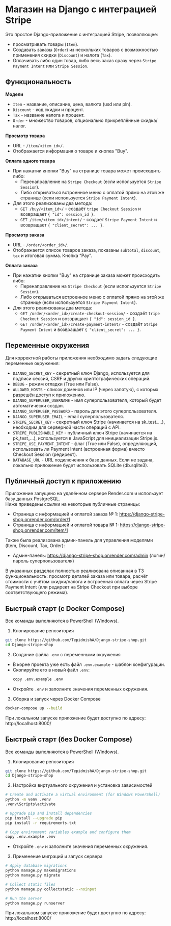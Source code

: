 # Магазин на Django с интеграцией Stripe

Это простое Django-приложение с интеграцией Stripe, позволяющее:
- просматривать товары (`Item`).
- Создавать заказы (`Order`) из нескольких товаров с возможностью применения скидки (`Discount`) и налога (`Tax`).
- Оплачивать либо один товар, либо весь заказ сразу через `Stripe Payment Intent` или `Stripe Session`.

## Функциональность
**Модели**
- `Item` - название, описание, цена, валюта (usd или pln).
- `Discount` - код скидки и процент.
- `Tax` - название налога и процент.
- `Order` - множество товаров, опционально прикреплённые скидка/налог.

**Просмотр товара**
- URL - `/item/<item_id>/`.
- Отображается информация о товаре и кнопка "Buy".

**Оплата одного товара**
- При нажатии кнопки "Buy" на странице товара может происходить либо:
  - Перенаправление на `Stripe Checkout` (если используется `Stripe Session`).
  - Либо открываться встроенное меню с оплатой прямо на этой же странице (если используется `Stripe Payment Intent`).
- Для этого реализованы два метода:
  - `GET /buy/<item_id>/` - создаёт `tripe Checkout Session` и возвращает `{ "id": session_id }`.
  - `GET /item/<item_id>/intent/` - создаёт `Stripe Payment Intent` и возвращает `{ "client_secret": ... }`.

**Просмотр заказа**
- URL - `/order/<order_id>/`.
- Отображается список товаров заказа, показаны `subtotal`, `discount`, `tax` и итоговая сумма. Кнопка “Pay”.

**Оплата заказа**
- При нажатии кнопки "Buy" на странице заказа может происходить либо:
  - Перенаправление на `Stripe Checkout` (если используется `Stripe Session`).
  - Либо открываться встроенное меню с оплатой прямо на этой же странице (если используется `Stripe Payment Intent`).
- Для этого реализованы два метода:
  - `GET /order/<order_id>/create-checkout-session/` - создаёт `tripe Checkout Session` и
    возвращает `{ "id": session_id }`.
  - `GET /order/<order_id>/create-payment-intent/` - создаёт `Stripe Payment Intent` и
    возвращает `{ "client_secret": ... }`.

## Переменные окружения
Для корректной работы приложения необходимо задать следующие переменные окружения:
- `DJANGO_SECRET_KEY` - секретный ключ Django, используется для подписи сессий, CSRF и других криптографических операций.
- `DEBUG` - режим отладки (True или False).
- `ALLOWED_HOSTS` - список доменов или IP (через запятую), с которых разрешён доступ к приложению.
- `DJANGO_SUPERUSER_USERNAME` - имя суперпользователя, который будет автоматически создан.
- `DJANGO_SUPERUSER_PASSWORD` - пароль для этого суперпользователя.
- `DJANGO_SUPERUSER_EMAIL` - email суперпользователя.
- `STRIPE_SECRET_KEY` - секретный ключ Stripe (начинается на sk_test_…), необходим для серверной части операций с API.
- `STRIPE_PUBLISHABLE_KEY` - публичный ключ Stripe (начинается на pk_test_…), используется в JavaScript для инициализации Stripe.js.
- `STRIPE_USE_PAYMENT_INTENT` - флаг (True или False), определяющий, использовать ли Payment Intent (встроенная форма)
  вместо Checkout Session (редирект).
- `DATABASE_URL` - URL подключения к базе данных. Если не задана, локально приложение будет использовать SQLite (db.sqlite3).

## Публичный доступ к приложению
Приложение запущено на удалённом сервере Render.com и использует базу данных PostgreSQL.  
Ниже приведены ссылки на некоторые публичные страницы:
- Страница с информацией и оплатой заказа № 1:
  https://django-stripe-shop.onrender.com/order/1
- Страница с информацией и оплатой товара № 1:
  https://django-stripe-shop.onrender.com/item/1
  
Также была реализована админ-панель для управления моделями (Item, Discount, Tax, Order):
- Админ-панель: https://django-stripe-shop.onrender.com/admin (логин/пароль суперпользователя)

В указанных разделах полностью реализована описанная в ТЗ функциональность: просмотр деталей заказа или товара,
расчёт стоимости с учётом скидки/налога и встроенная оплата через Stripe Payment Intent
(или редирект на Stripe Checkout при выборе соответствующего режима).

## Быстрый старт (с Docker Compose)
Все команды выполняются в PowerShell (Windows).

1. Клонирование репозитория
  ```bash
  git clone https://github.com/TepidmishA/Django-stripe-shop.git
  cd Django-stripe-shop
  ```
2. Создание файла `.env` с переменными окружения
- В корне проекта уже есть файл `.env.example` - шаблон конфигурации.
- Скопируйте его в новый файл `.env`:
  ```bash
  copy .env.example .env
  ```
- Откройте `.env` и заполните значения переменных окружения.

3. Сборка и запуск через Docker Compose
  ```bash
  docker-compose up --build
  ```
При локальном запуске приложение будет доступно по адресу: http://localhost:8000/

## Быстрый старт (без Docker Compose)
Все команды выполняются в PowerShell (Windows).

1. Клонирование репозитория
  ```bash
  git clone https://github.com/TepidmishA/Django-stripe-shop.git
  cd Django-stripe-shop
  ```

2. Настройка виртуального окружения и установка зависимостей
```bash
# Create and activate a virtual environment (for Windows PowerShell)
python -m venv .venv
.venv\Scripts\activate

# Upgrade pip and install dependencies
pip install --upgrade pip
pip install -r requirements.txt

# Copy environment variables example and configure them
copy .env.example .env
```
- Откройте `.env` и заполните значения переменных окружения.

3. Применение миграций и запуск сервера
```bash
# Apply database migrations
python manage.py makemigrations
python manage.py migrate

# Collect static files
python manage.py collectstatic --noinput

# Run the server
python manage.py runserver
```
При локальном запуске приложение будет доступно по адресу: http://localhost:8000/
